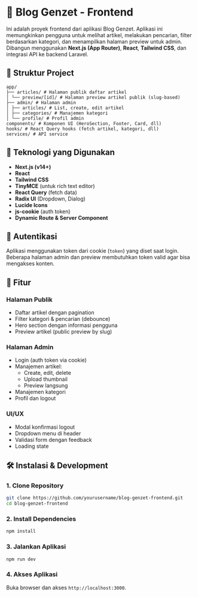 # 📰 Blog Genzet - Frontend

Ini adalah proyek frontend dari aplikasi Blog Genzet. Aplikasi ini memungkinkan pengguna untuk melihat artikel, melakukan pencarian, filter berdasarkan kategori, dan menampilkan halaman preview untuk admin. Dibangun menggunakan **Next.js (App Router)**, **React**, **Tailwind CSS**, dan integrasi API ke backend Laravel.

## 📁 Struktur Project
```
app/
├── articles/ # Halaman publik daftar artikel
│ └── preview/[id]/ # Halaman preview artikel publik (slug-based)
├── admin/ # Halaman admin
│ ├── articles/ # List, create, edit artikel
│ ├── categories/ # Manajemen kategori
│ └── profile/ # Profil admin
components/ # Komponen UI (HeroSection, Footer, Card, dll)
hooks/ # React Query hooks (fetch artikel, kategori, dll)
services/ # API service
```

## 🚀 Teknologi yang Digunakan

- **Next.js (v14+)**
- **React**
- **Tailwind CSS**
- **TinyMCE** (untuk rich text editor)
- **React Query** (fetch data)
- **Radix UI** (Dropdown, Dialog)
- **Lucide Icons**
- **js-cookie** (auth token)
- **Dynamic Route & Server Component**

## 🔐 Autentikasi

Aplikasi menggunakan token dari cookie (`token`) yang diset saat login. Beberapa halaman admin dan preview membutuhkan token valid agar bisa mengakses konten.

## 🧩 Fitur

### Halaman Publik
- Daftar artikel dengan pagination
- Filter kategori & pencarian (debounce)
- Hero section dengan informasi pengguna
- Preview artikel (public preview by slug)

### Halaman Admin
- Login (auth token via cookie)
- Manajemen artikel:
  - Create, edit, delete
  - Upload thumbnail
  - Preview langsung
- Manajemen kategori
- Profil dan logout

### UI/UX
- Modal konfirmasi logout
- Dropdown menu di header
- Validasi form dengan feedback
- Loading state

## 🛠️ Instalasi & Development

### 1. Clone Repository

```bash
git clone https://github.com/yourusername/blog-genzet-frontend.git
cd blog-genzet-frontend
```
### 2. Install Dependencies
```bash
npm install
```
### 3. Jalankan Aplikasi
```bash
npm run dev
```
### 4. Akses Aplikasi
Buka browser dan akses `http://localhost:3000`.



